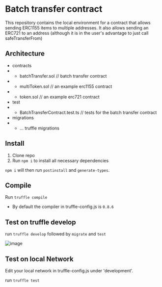 # Batch transfer contract
This repository contains the local environment for a contract that allows sending ERC1155 items to multiple addresses.
It also allows sending an ERC721 to an address (although it is in the user's advantage to just call safeTransferFrom)
## Architecture
- contracts
- - batchTransfer.sol // batch transfer contract
- - multiToken.sol // an example erc1155 contract
- - token.sol  // an example erc721 contract
- test
- - BatchTransferContract.test.ts // tests for the batch transfer contract
- migrations
- - ... truffle migrations
## Install

1. Clone repo
2. Run `npm i` to install all necessary dependencies

`npm i` will then run `postinstall` and `generate-types`.

## Compile

Run `truffle compile`

- By default the compiler in truffle-config.js is `0.8.6`

## Test on truffle develop

run `truffle develop` followed by `migrate` and `test`

![image](https://user-images.githubusercontent.com/38708022/160931506-957b4b7c-725d-41f0-b63b-0ddd63e29abb.png)


## Test on local Network

Edit your local network in truffle-config.js under 'development'.

run `truffle test`
